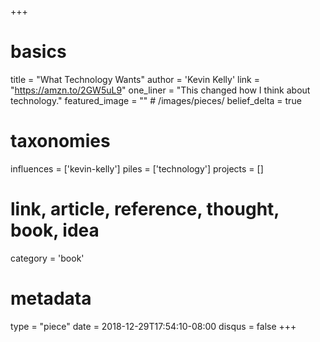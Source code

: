+++
# basics
title     		 = "What Technology Wants"
author    		 = 'Kevin Kelly'
link      		 = "https://amzn.to/2GW5uL9"
one_liner 		 = "This changed how I think about technology."
featured_image = "" # /images/pieces/
belief_delta	 = true

# taxonomies
influences		 = ['kevin-kelly']
piles     		 = ['technology']
projects			 = []

# link, article, reference, thought, book, idea
category  		 = 'book'

# metadata
type	    		 = "piece"
date      		 = 2018-12-29T17:54:10-08:00
disqus    		 = false
+++

